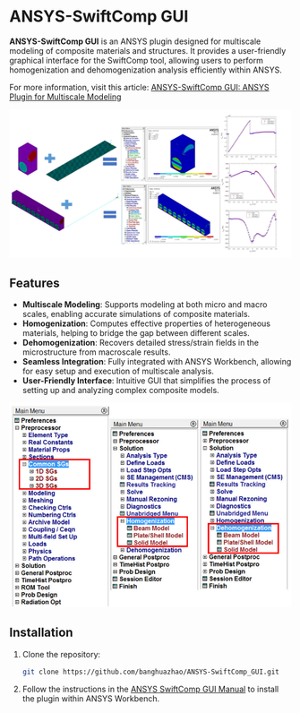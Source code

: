 # ANSYS-SwiftComp GUI

**ANSYS-SwiftComp GUI** is an ANSYS plugin designed for multiscale modeling of composite materials and structures. It provides a user-friendly graphical interface for the SwiftComp tool, allowing users to perform homogenization and dehomogenization analysis efficiently within ANSYS.

For more information, visit this article: [ANSYS-SwiftComp GUI: ANSYS Plugin for Multiscale Modeling](https://www.linkedin.com/pulse/ansys-swiftcomp-gui-ansys-plugin-multiscale-modeling-banghua-zhao/)

![introduction](./image/introduction.jpeg)

## Features

- **Multiscale Modeling**: Supports modeling at both micro and macro scales, enabling accurate simulations of composite materials.
- **Homogenization**: Computes effective properties of heterogeneous materials, helping to bridge the gap between different scales.
- **Dehomogenization**: Recovers detailed stress/strain fields in the microstructure from macroscale results.
- **Seamless Integration**: Fully integrated with ANSYS Workbench, allowing for easy setup and execution of multiscale analysis.
- **User-Friendly Interface**: Intuitive GUI that simplifies the process of setting up and analyzing complex composite models.

![menu](./image/menu.jpeg)

## Installation

1. Clone the repository:
   ```bash
   git clone https://github.com/banghuazhao/ANSYS-SwiftComp_GUI.git
   ```

2. Follow the instructions in the [ANSYS SwiftComp GUI Manual](./ANSYS-SwiftComp_GUI_Manual.pdf) to install the plugin within ANSYS Workbench.

